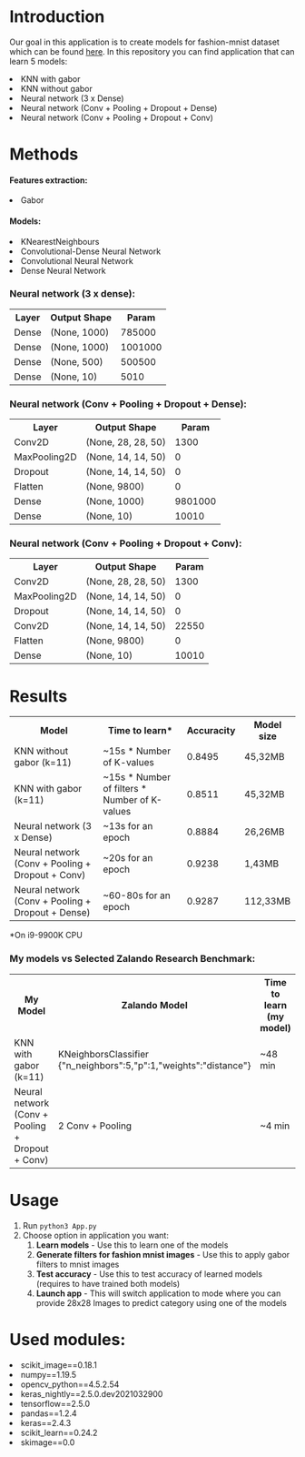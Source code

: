 # Introduction
Our goal in this application is to create models for fashion-mnist dataset which can be found <a href="https://github.com/zalandoresearch/fashion-mnist">here</a>.
In this repository you can find application that can learn 5 models:
  <li> KNN with gabor
  <li> KNN without gabor
  <li> Neural network (3 x Dense)
  <li> Neural network (Conv + Pooling + Dropout + Dense)
  <li> Neural network (Conv + Pooling + Dropout + Conv)

# Methods
#### Features extraction:
  <li> Gabor
    
#### Models:
  <li> KNearestNeighbours
  <li> Convolutional-Dense Neural Network
  <li> Convolutional Neural Network
  <li> Dense Neural Network

### Neural network (3 x dense):
<table>
  <tr>
    <th>Layer</th>
    <th>Output Shape</th>
    <th>Param</th>
  </tr>
  <tr>
    <td>Dense</td>
    <td>(None, 1000)</td>
    <td>785000</td>
  </tr>
  <tr>
    <td>Dense</td>
    <td>(None, 1000)</td>
    <td>1001000</td>
  </tr>
  <tr>
    <td>Dense</td>
    <td>(None, 500)</td>
    <td>500500</td>
  </tr>
  <tr>
    <td>Dense</td>
    <td>(None, 10)</td>
    <td>5010</td>
  </tr>
</table>
    
### Neural network (Conv + Pooling + Dropout + Dense):
<table>
  <tr>
    <th>Layer</th>
    <th>Output Shape</th>
    <th>Param</th>
  </tr>
  <tr>
    <td>Conv2D</td>
    <td>(None, 28, 28, 50)</td>
    <td>1300</td>
  </tr>
  <tr>
    <td>MaxPooling2D</td>
    <td>(None, 14, 14, 50)</td>
    <td>0</td>
  </tr>
  <tr>
    <td>Dropout</td>
    <td>(None, 14, 14, 50)</td>
    <td>0</td>
  </tr>
  <tr>
    <td>Flatten</td>
    <td>(None, 9800)</td>
    <td>0</td>
  </tr>
  <tr>
    <td>Dense</td>
    <td>(None, 1000)</td>
    <td>9801000</td>
  </tr>
  <tr>
    <td>Dense</td>
    <td>(None, 10)</td>
    <td>10010</td>
  </tr>
</table>
    
### Neural network (Conv + Pooling + Dropout + Conv):
<table>
  <tr>
    <th>Layer</th>
    <th>Output Shape</th>
    <th>Param</th>
  </tr>
  <tr>
    <td>Conv2D</td>
    <td>(None, 28, 28, 50)</td>
    <td>1300</td>
  </tr>
  <tr>
    <td>MaxPooling2D</td>
    <td>(None, 14, 14, 50)</td>
    <td>0</td>
  </tr>
  <tr>
    <td>Dropout</td>
    <td>(None, 14, 14, 50)</td>
    <td>0</td>
  </tr>
  <tr>
    <td>Conv2D</td>
    <td>(None, 14, 14, 50)</td>
    <td>22550</td>
  </tr>
  <tr>
    <td>Flatten</td>
    <td>(None, 9800)</td>
    <td>0</td>
  </tr>
  <tr>
    <td>Dense</td>
    <td>(None, 10)</td>
    <td>10010</td>
  </tr>
</table>    
    
# Results
<table>
  <tr>
    <th>Model</th>
    <th>Time to learn*</th>
    <th>Accuracity</th>
    <th>Model size</th>
  </tr>
  <tr>
    <td>KNN without gabor (k=11)</td>
    <td>~15s * Number of K-values</td>
    <td>0.8495</td>
    <td>45,32MB</td>
  </tr>
  <tr>
    <td>KNN with gabor (k=11)</td>
    <td>~15s * Number of filters * Number of K-values</td>
    <td>0.8511</td>
    <td>45,32MB</td>
  </tr>  
  <tr>
    <td>Neural network (3 x Dense)</td>
    <td>~13s for an epoch</td>
    <td>0.8884</td>
    <td>26,26MB</td>
  </tr>
  <tr>
    <td>Neural network (Conv + Pooling + Dropout + Conv)</td>
    <td>~20s for an epoch</td>
    <td>0.9238</td>
    <td>1,43MB</td>
  </tr>
  <tr>
    <td>Neural network (Conv + Pooling + Dropout + Dense)</td>
    <td>~60-80s for an epoch</td>
    <td>0.9287</td>
    <td>112,33MB</td>
  </tr>
</table>
*On i9-9900K CPU
    
### My models vs Selected Zalando Research Benchmark:
<table>
  <tr>
    <th>My Model</th>
    <th>Zalando Model</th>
    <th>Time to learn (my model)</th>
    <th>Time to learn (zalando model)</th>
    <th>Accuracity (my model)</th>
    <th>Accuracity (zalando model)</th>
  </tr>
  <tr>
    <td>KNN with gabor (k=11)</td>
    <td>KNeighborsClassifier	{"n_neighbors":5,"p":1,"weights":"distance"}</td>
    <td>~48 min</td>
    <td>~42 min</td>
    <td>0.8511</td>
    <td>0.860</td>
  </tr>
  <tr>
    <td>Neural network (Conv + Pooling + Dropout + Conv)</td>
    <td>2 Conv + Pooling</td>
    <td>~4 min</td>
    <td>-------</td>
    <td>0.9238</td>
    <td>0.916</td>
  </tr>
</table>
    
# Usage
<ol>
  <li>Run <code>python3 App.py</code>
  <li>Choose option in application you want:
  <ol>
    <li> <b>Learn models</b> - Use this to learn one of the models
      <li> <b>Generate filters for fashion mnist images</b> - Use this to apply gabor filters to mnist images
      <li> <b>Test accuracy</b> - Use this to test accuracy of learned models (requires to have trained both models)
      <li> <b>Launch app</b> - This will switch application to mode where you can provide 28x28 Images to predict category using one of the models
  </ol>
</ol>
    
# Used modules:
<li> scikit_image==0.18.1
<li> numpy==1.19.5
<li> opencv_python==4.5.2.54
<li> keras_nightly==2.5.0.dev2021032900
<li> tensorflow==2.5.0
<li> pandas==1.2.4
<li> keras==2.4.3
<li> scikit_learn==0.24.2
<li> skimage==0.0

